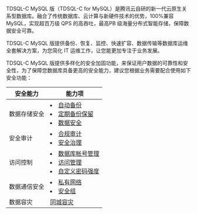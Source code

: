 TDSQL-C MySQL 版（TDSQL-C for MySQL）是腾讯云自研的新一代云原生关系型数据库。融合了传统数据库、云计算与新硬件技术的优势，100%兼容 MySQL，实现超百万级 QPS 的高吞吐，最高PB 级海量分布式智能存储，保障数据安全可靠。

TDSQL-C MySQL 版提供备份、恢复、监控、快速扩容、数据传输等数据库运维全套解决方案，为您简化 IT 运维工作，让您能更加专注于业务发展。

TDSQL-C MySQL 版提供多样化的安全加固功能，来保证用户数据的可靠性和安全性，为了保障您数据库具备更高的安全能力，建议您根据业务需要配合使用如下安全功能：

| 安全能力 | 能力项 | 
|---------|---------|
| 数据存储安全 | <li><a href="https://cloud.tencent.com/document/product/1003/61315" target="_blank">自动备份</a></li><li><a href="https://cloud.tencent.com/document/product/1003/61315" target="_blank">定期备份保留</a></li><li><a href="https://cloud.tencent.com/document/product/1003/61315" target="_blank">数据安全</a></li> | 
| 安全审计 | <li><a href="https://cloud.tencent.com/document/product/1003/61322" target="_blank">合规审计</a></li><li><a href="https://cloud.tencent.com/document/product/1003/61322" target="_blank">安全治理</a></li> | 
| 访问控制 | <li><a href="https://cloud.tencent.com/document/product/1003/61334" target="_blank">数据库帐号管理</a></li><li><a href="https://cloud.tencent.com/document/product/1003/61334" target="_blank">访问管理</a></li><li><a href="https://cloud.tencent.com/document/product/1003/61334" target="_blank">自定义密码强度</a></li> | 
| 数据通信安全 | <li><a href="https://cloud.tencent.com/document/product/1003/61336" target="_blank">私有网络</a></li><li><a href="https://cloud.tencent.com/document/product/1003/61336" target="_blank">安全组</a></li> | 
| 数据容灾 | <a href="https://cloud.tencent.com/document/product/1003/61395" target="_blank">同城容灾</a> | 

